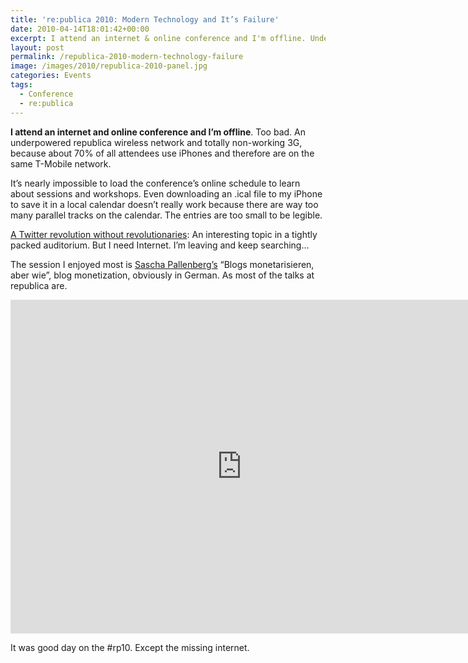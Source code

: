 ```yaml
---
title: 're:publica 2010: Modern Technology and It’s Failure'
date: 2010-04-14T18:01:42+00:00
excerpt: I attend an internet & online conference and I'm offline. Underpowered republica wireless network & totally non-working 3G keeps me offline.
layout: post
permalink: /republica-2010-modern-technology-failure
image: /images/2010/republica-2010-panel.jpg
categories: Events
tags:
  - Conference
  - re:publica
---
```

**I attend an internet and online conference and I’m offline**. Too bad. An underpowered republica wireless network and totally non-working 3G, because about 70% of all attendees use iPhones and therefore are on the same T-Mobile network.

It’s nearly impossible to load the conference’s online schedule to learn about sessions and workshops. Even downloading an .ical file to my iPhone to save it in a local calendar doesn’t really work because there are way too many parallel tracks on the calendar. The entries are too small to be legible.

[A Twitter revolution without revolutionaries](https://re-publica.com/en/session/twitter-revolution-without-revoluationaries): An interesting topic in a tightly packed auditorium. But I need Internet. I’m leaving and keep searching…

The session I enjoyed most is [Sascha Pallenberg’s](https://twitter.com/sascha_p) “Blogs monetarisieren, aber wie”, blog monetization, obviously in German. As most of the talks at republica are.

<iframe src="https://www.youtube-nocookie.com/embed/5QcgsnTY1bk" width="740" height="534" frameborder="0" allowfullscreen loading="lazy"></iframe>

It was good day on the #rp10. Except the missing internet.
